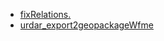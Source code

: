 ﻿*  [fixRelations.](/FME/ages/ages_leverans_specifika/urdar/test_related_table/fixRelations./fixRelations.)
*  [urdar_export2geopackageWfme](/FME/ages/ages_leverans_specifika/urdar/test_related_table/urdar_export2geopackageWfme/urdar_export2geopackageWfme)

